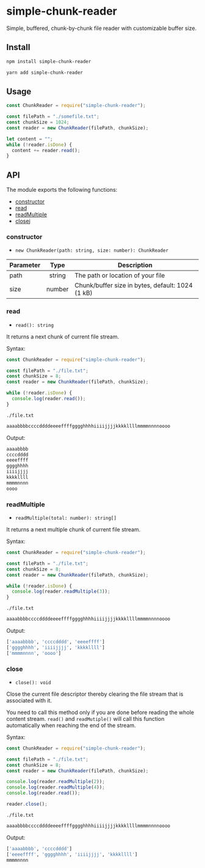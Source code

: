# simple-chunk-reader

Simple, buffered, chunk-by-chunk file reader with customizable buffer size.

## Install

```sh
npm install simple-chunk-reader
```

```sh
yarn add simple-chunk-reader
```

## Usage

```js
const ChunkReader = require("simple-chunk-reader");

const filePath = "./somefile.txt";
const chunkSize = 1024;
const reader = new ChunkReader(filePath, chunkSize);

let content = "";
while (!reader.isDone) {
  content += reader.read();
}
```

## API

The module exports the following functions:

- [constructor](#constructor)
- [read](#read)
- [readMultiple](#readmultiple)
- [close](#close)j

### constructor

- `new ChunkReader(path: string, size: number): ChunkReader`

| Parameter |  Type  | Description                                      |
| --------- | :----: | ------------------------------------------------ |
| path      | string | The path or location of your file                |
| size      | number | Chunk/buffer size in bytes, default: 1024 (1 kB) |

### read

- `read(): string`

It returns a next chunk of current file stream.

Syntax:

```js
const ChunkReader = require("simple-chunk-reader");

const filePath = "./file.txt";
const chunkSize = 8;
const reader = new ChunkReader(filePath, chunkSize);

while (!reader.isDone) {
  console.log(reader.read());
}
```

`./file.txt`

```txt
aaaabbbbccccddddeeeeffffgggghhhhiiiijjjjkkkkllllmmmmnnnnoooo
```

Output:

```bash
aaaabbbb
ccccdddd
eeeeffff
gggghhhh
iiiijjjj
kkkkllll
mmmmnnnn
oooo
```

### readMultiple

- `readMultiple(total: number): string[]`

It returns a next multiple chunk of current file stream.

Syntax:

```js
const ChunkReader = require("simple-chunk-reader");

const filePath = "./file.txt";
const chunkSize = 8;
const reader = new ChunkReader(filePath, chunkSize);

while (!reader.isDone) {
  console.log(reader.readMultiple(3));
}
```

`./file.txt`

```txt
aaaabbbbccccddddeeeeffffgggghhhhiiiijjjjkkkkllllmmmmnnnnoooo
```

Output:

```bash
['aaaabbbb', 'ccccdddd', 'eeeeffff']
['gggghhhh', 'iiiijjjj', 'kkkkllll']
['mmmmnnnn', 'oooo']
```

### close

- `close(): void`

Close the current file descriptor thereby clearing the file stream that is associated with it.

You need to call this method only if you are done before reading the whole content stream. `read()` and `readMutiple()` will call this function automatically when reaching the end of the stream.

Syntax:

```js
const ChunkReader = require("simple-chunk-reader");

const filePath = "./file.txt";
const chunkSize = 8;
const reader = new ChunkReader(filePath, chunkSize);

console.log(reader.readMultiple(2));
console.log(reader.readMultiple(4));
console.log(reader.read());

reader.close();
```

`./file.txt`

```txt
aaaabbbbccccddddeeeeffffgggghhhhiiiijjjjkkkkllllmmmmnnnnoooo
```

Output:

```bash
['aaaabbbb', 'ccccdddd']
['eeeeffff', 'gggghhhh', 'iiiijjjj', 'kkkkllll']
mmmmnnnn
```
